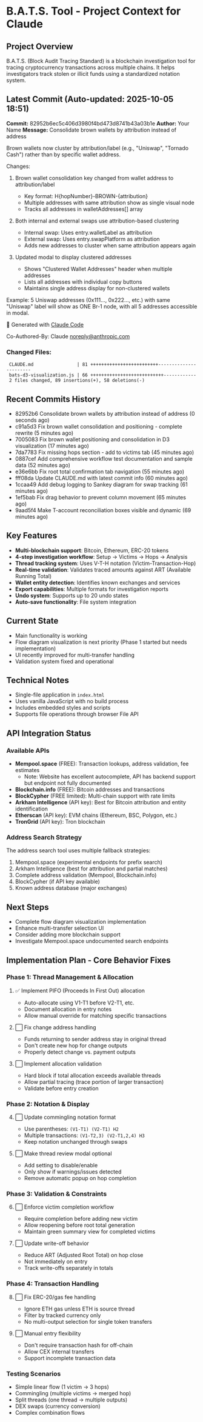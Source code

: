 # B.A.T.S. Tool - Project Context for Claude

## Project Overview
B.A.T.S. (Block Audit Tracing Standard) is a blockchain investigation tool for tracing cryptocurrency transactions across multiple chains. It helps investigators track stolen or illicit funds using a standardized notation system.

## Latest Commit (Auto-updated: 2025-10-05 18:51)

**Commit:** 82952b6ec5c406d3980f4bd473d8741b43a03b1e
**Author:** Your Name
**Message:** Consolidate brown wallets by attribution instead of address

Brown wallets now cluster by attribution/label (e.g., "Uniswap", "Tornado Cash")
rather than by specific wallet address.

Changes:
1. Brown wallet consolidation key changed from wallet address to attribution/label
   - Key format: H{hopNumber}-BROWN-{attribution}
   - Multiple addresses with same attribution show as single visual node
   - Tracks all addresses in walletAddresses[] array

2. Both internal and external swaps use attribution-based clustering
   - Internal swap: Uses entry.walletLabel as attribution
   - External swap: Uses entry.swapPlatform as attribution
   - Adds new addresses to cluster when same attribution appears again

3. Updated modal to display clustered addresses
   - Shows "Clustered Wallet Addresses" header when multiple addresses
   - Lists all addresses with individual copy buttons
   - Maintains single address display for non-clustered wallets

Example: 5 Uniswap addresses (0x111..., 0x222..., etc.) with same "Uniswap"
label will show as ONE Br-1 node, with all 5 addresses accessible in modal.

🤖 Generated with [Claude Code](https://claude.com/claude-code)

Co-Authored-By: Claude <noreply@anthropic.com>

### Changed Files:
```
 CLAUDE.md                | 81 +++++++++++++++++++++++++-----------------------
 bats-d3-visualization.js | 66 +++++++++++++++++++++++++++------------
 2 files changed, 89 insertions(+), 58 deletions(-)
```

## Recent Commits History

- 82952b6 Consolidate brown wallets by attribution instead of address (0 seconds ago)
- c91a5d3 Fix brown wallet consolidation and positioning - complete rewrite (5 minutes ago)
- 7005083 Fix brown wallet positioning and consolidation in D3 visualization (17 minutes ago)
- 7da7783 Fix missing hops section - add to victims tab (45 minutes ago)
- 0887cef Add comprehensive workflow test documentation and sample data (52 minutes ago)
- e36e6bb Fix root total confirmation tab navigation (55 minutes ago)
- fff08da Update CLAUDE.md with latest commit info (60 minutes ago)
- 1ccaa49 Add debug logging to Sankey diagram for swap tracking (61 minutes ago)
- 1ef5bab Fix drag behavior to prevent column movement (65 minutes ago)
- 9aad5f4 Make T-account reconciliation boxes visible and dynamic (69 minutes ago)

## Key Features
- **Multi-blockchain support**: Bitcoin, Ethereum, ERC-20 tokens
- **4-step investigation workflow**: Setup → Victims → Hops → Analysis
- **Thread tracking system**: Uses V-T-H notation (Victim-Transaction-Hop)
- **Real-time validation**: Validates traced amounts against ART (Available Running Total)
- **Wallet entity detection**: Identifies known exchanges and services
- **Export capabilities**: Multiple formats for investigation reports
- **Undo system**: Supports up to 20 undo states
- **Auto-save functionality**: File system integration

## Current State
- Main functionality is working
- Flow diagram visualization is next priority (Phase 1 started but needs implementation)
- UI recently improved for multi-transfer handling
- Validation system fixed and operational

## Technical Notes
- Single-file application in `index.html`
- Uses vanilla JavaScript with no build process
- Includes embedded styles and scripts
- Supports file operations through browser File API

## API Integration Status

### Available APIs
- **Mempool.space** (FREE): Transaction lookups, address validation, fee estimates
  - Note: Website has excellent autocomplete, API has backend support but endpoint not fully documented
- **Blockchain.info** (FREE): Bitcoin addresses and transactions
- **BlockCypher** (FREE limited): Multi-chain support with rate limits
- **Arkham Intelligence** (API key): Best for Bitcoin attribution and entity identification
- **Etherscan** (API key): EVM chains (Ethereum, BSC, Polygon, etc.)
- **TronGrid** (API key): Tron blockchain

### Address Search Strategy
The address search tool uses multiple fallback strategies:
1. Mempool.space (experimental endpoints for prefix search)
2. Arkham Intelligence (best for attribution and partial matches)
3. Complete address validation (Mempool, Blockchain.info)
4. BlockCypher (if API key available)
5. Known address database (major exchanges)

## Next Steps
- Complete flow diagram visualization implementation
- Enhance multi-transfer selection UI
- Consider adding more blockchain support
- Investigate Mempool.space undocumented search endpoints

## Implementation Plan - Core Behavior Fixes

### Phase 1: Thread Management & Allocation
1. ✅ Implement PIFO (Proceeds In First Out) allocation
   - Auto-allocate using V1-T1 before V2-T1, etc.
   - Document allocation in entry notes
   - Allow manual override for matching specific transactions

2. ⬜ Fix change address handling
   - Funds returning to sender address stay in original thread
   - Don't create new hop for change outputs
   - Properly detect change vs. payment outputs

3. ⬜ Implement allocation validation
   - Hard block if total allocation exceeds available threads
   - Allow partial tracing (trace portion of larger transaction)
   - Validate before entry creation

### Phase 2: Notation & Display
4. ⬜ Update commingling notation format
   - Use parentheses: `(V1-T1) (V2-T1) H2`
   - Multiple transactions: `(V1-T2,3) (V2-T1,2,4) H3`
   - Keep notation unchanged through swaps

5. ⬜ Make thread review modal optional
   - Add setting to disable/enable
   - Only show if warnings/issues detected
   - Remove automatic popup on hop completion

### Phase 3: Validation & Constraints
6. ⬜ Enforce victim completion workflow
   - Require completion before adding new victim
   - Allow reopening before root total generation
   - Maintain green summary view for completed victims

7. ⬜ Update write-off behavior
   - Reduce ART (Adjusted Root Total) on hop close
   - Not immediately on entry
   - Track write-offs separately in totals

### Phase 4: Transaction Handling
8. ⬜ Fix ERC-20/gas fee handling
   - Ignore ETH gas unless ETH is source thread
   - Filter by tracked currency only
   - No multi-output selection for single token transfers

9. ⬜ Manual entry flexibility
   - Don't require transaction hash for off-chain
   - Allow CEX internal transfers
   - Support incomplete transaction data

### Testing Scenarios
- Simple linear flow (1 victim → 3 hops)
- Commingling (multiple victims → merged hop)
- Split threads (one thread → multiple outputs)
- DEX swaps (currency conversion)
- Complex combination flows
